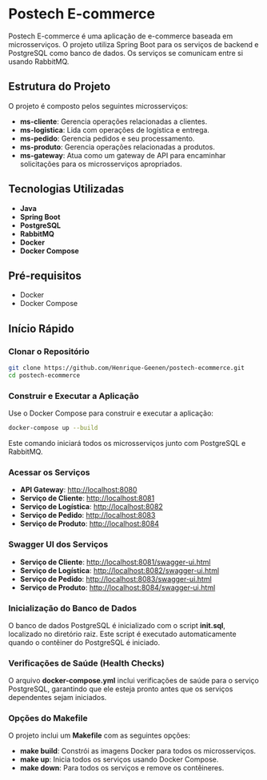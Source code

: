 
# Postech E-commerce

Postech E-commerce é uma aplicação de e-commerce baseada em microsserviços. O projeto utiliza Spring Boot para os serviços de backend e PostgreSQL como banco de dados. Os serviços se comunicam entre si usando RabbitMQ.

## Estrutura do Projeto

O projeto é composto pelos seguintes microsserviços:

- **ms-cliente**: Gerencia operações relacionadas a clientes.
- **ms-logistica**: Lida com operações de logística e entrega.
- **ms-pedido**: Gerencia pedidos e seu processamento.
- **ms-produto**: Gerencia operações relacionadas a produtos.
- **ms-gateway**: Atua como um gateway de API para encaminhar solicitações para os microsserviços apropriados.

## Tecnologias Utilizadas

- **Java**
- **Spring Boot**
- **PostgreSQL**
- **RabbitMQ**
- **Docker**
- **Docker Compose**

## Pré-requisitos

- Docker
- Docker Compose

## Início Rápido

### Clonar o Repositório

```sh
git clone https://github.com/Henrique-Geenen/postech-ecommerce.git
cd postech-ecommerce
```

### Construir e Executar a Aplicação

Use o Docker Compose para construir e executar a aplicação:

```sh
docker-compose up --build
```

Este comando iniciará todos os microsserviços junto com PostgreSQL e RabbitMQ.

### Acessar os Serviços

- **API Gateway**: [http://localhost:8080](http://localhost:8080)  
- **Serviço de Cliente**: [http://localhost:8081](http://localhost:8081)  
- **Serviço de Logística**: [http://localhost:8082](http://localhost:8082)  
- **Serviço de Pedido**: [http://localhost:8083](http://localhost:8083)  
- **Serviço de Produto**: [http://localhost:8084](http://localhost:8084)  

### Swagger UI dos Serviços

- **Serviço de Cliente**: [http://localhost:8081/swagger-ui.html](http://localhost:8081/swagger-ui.html)
- **Serviço de Logística**: [http://localhost:8082/swagger-ui.html](http://localhost:8082/swagger-ui.html)
- **Serviço de Pedido**: [http://localhost:8083/swagger-ui.html](http://localhost:8083/swagger-ui.html)
- **Serviço de Produto**: [http://localhost:8084/swagger-ui.html](http://localhost:8084/swagger-ui.html)

### Inicialização do Banco de Dados

O banco de dados PostgreSQL é inicializado com o script **init.sql**, localizado no diretório raiz. Este script é executado automaticamente quando o contêiner do PostgreSQL é iniciado.

### Verificações de Saúde (Health Checks)

O arquivo **docker-compose.yml** inclui verificações de saúde para o serviço PostgreSQL, garantindo que ele esteja pronto antes que os serviços dependentes sejam iniciados.

### Opções do Makefile

O projeto inclui um **Makefile** com as seguintes opções:

- **make build**: Constrói as imagens Docker para todos os microsserviços.
- **make up**: Inicia todos os serviços usando Docker Compose.
- **make down**: Para todos os serviços e remove os contêineres.
